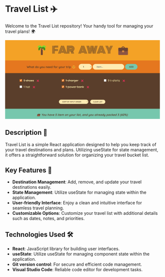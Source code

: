 # Travel List ✈️

Welcome to the Travel List repository! Your handy tool for managing your travel plans! 🌍

![Travel List Screenshot](./public/travel-check.png)

## Description 📝

Travel List is a simple React application designed to help you keep track of your travel destinations and plans. Utilizing useState for state management, it offers a straightforward solution for organizing your travel bucket list.

## Key Features 🌟

- **Destination Management**: Add, remove, and update your travel destinations easily.
- **State Management**: Utilize useState for managing state within the application.
- **User-friendly Interface**: Enjoy a clean and intuitive interface for seamless travel planning.
- **Customizable Options**: Customize your travel list with additional details such as dates, notes, and priorities.

## Technologies Used 🛠️

- **React**: JavaScript library for building user interfaces.
- **useState**: Utilize useState for managing component state within the application.
- **Git version control**: For secure and efficient code management.
- **Visual Studio Code**: Reliable code editor for development tasks.



